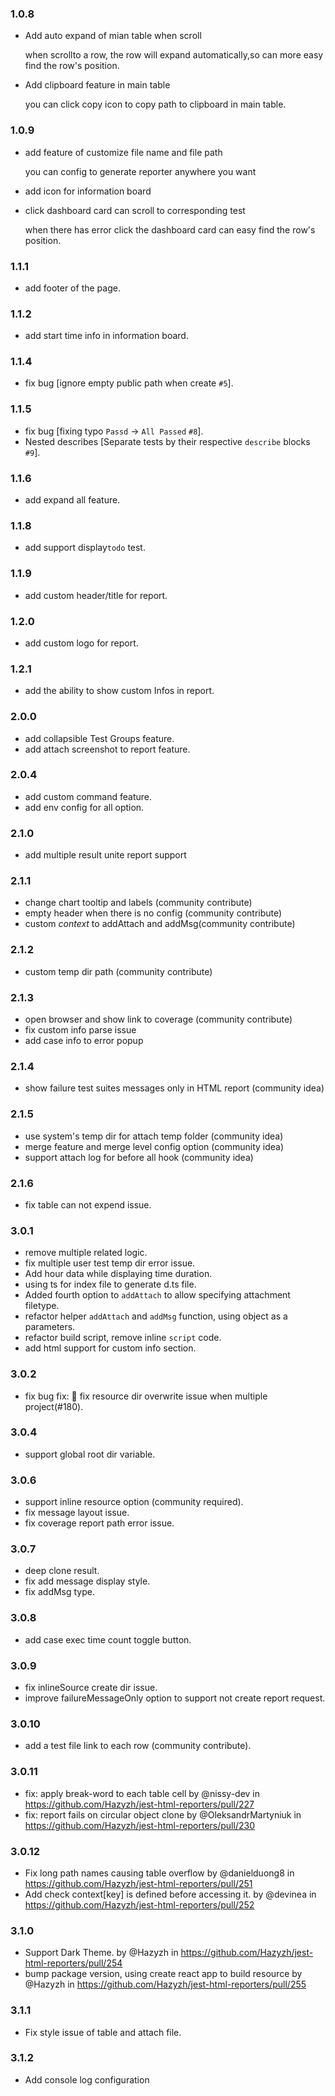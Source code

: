 ### 1.0.8

- Add auto expand of mian table when scroll

  when scrollto a row, the row will expand automatically,so can more easy find the row's position.

- Add clipboard feature in main table

  you can click copy icon to copy path to clipboard in main table.

### 1.0.9

- add feature of customize file name and file path

  you can config to generate reporter anywhere you want

- add icon for information board

- click dashboard card can scroll to corresponding test

  when there has error click the dashboard card can easy find the row's position.

### 1.1.1

- add footer of the page.

### 1.1.2

- add start time info in information board.

### 1.1.4

- fix bug [ignore empty public path when create `#5`].

### 1.1.5

- fix bug [fixing typo `Passd` -> `All Passed` `#8`].
- Nested describes [Separate tests by their respective `describe` blocks `#9`].

### 1.1.6

- add expand all feature.

### 1.1.8

- add support display`todo` test.

### 1.1.9

- add custom header/title for report.

### 1.2.0

- add custom logo for report.

### 1.2.1

- add the ability to show custom Infos in report.

### 2.0.0

- add collapsible Test Groups feature.
- add attach screenshot to report feature.

### 2.0.4

- add custom command feature.
- add env config for all option.

### 2.1.0

- add multiple result unite report support

### 2.1.1

- change chart tooltip and labels (community contribute)
- empty header when there is no config (community contribute)
- custom *context* to addAttach and addMsg(community contribute)

### 2.1.2

- custom temp dir path (community contribute)

### 2.1.3

- open browser and show link to coverage (community contribute)
- fix custom info parse issue
- add case info to error popup

### 2.1.4

- show failure test suites messages only in HTML report (community idea)

### 2.1.5

- use system's temp dir for attach temp folder (community idea)
- merge feature and merge level config option (community idea)
- support attach log for before all hook (community idea)

### 2.1.6

- fix table can not expend issue.

### 3.0.1

- remove multiple related logic.
- fix multiple user test temp dir error issue.
- Add hour data while displaying time duration.
- using ts for index file to generate d.ts file.
- Added fourth option to `addAttach` to allow specifying attachment filetype. 
- refactor helper `addAttach` and `addMsg` function, using object as a parameters.
- refactor build script, remove inline `script` code.
- add html support for custom info section.

### 3.0.2

- fix bug fix: 🐛 fix resource dir overwrite issue when multiple project(#180).

### 3.0.4

- support global root dir variable.

### 3.0.6

- support inline resource option (community required).
- fix message layout issue.
- fix coverage report path error issue.

### 3.0.7

- deep clone result.
- fix add message display style.
- fix addMsg type.

### 3.0.8

- add case exec time count toggle button.

### 3.0.9

- fix inlineSource create dir issue.
- improve failureMessageOnly option to support not create report request.

### 3.0.10

- add a test file link to each row (community contribute).

### 3.0.11

- fix: apply break-word to each table cell by @nissy-dev in https://github.com/Hazyzh/jest-html-reporters/pull/227
-  fix: report fails on circular object clone by @OleksandrMartyniuk in https://github.com/Hazyzh/jest-html-reporters/pull/230

### 3.0.12

* Fix long path names causing table overflow by @danielduong8 in https://github.com/Hazyzh/jest-html-reporters/pull/251
* Add check context[key] is defined before accessing it. by @devinea in https://github.com/Hazyzh/jest-html-reporters/pull/252

### 3.1.0

* Support Dark Theme. by @Hazyzh in https://github.com/Hazyzh/jest-html-reporters/pull/254
* bump package version, using create react app to build resource by @Hazyzh in https://github.com/Hazyzh/jest-html-reporters/pull/255

### 3.1.1

* Fix style issue of table and attach file.

### 3.1.2

* Add console log configuration
